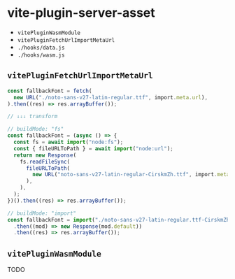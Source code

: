 # vite-plugin-server-asset

- `vitePluginWasmModule`
- `vitePluginFetchUrlImportMetaUrl`
- `./hooks/data.js`
- `./hooks/wasm.js`

## `vitePluginFetchUrlImportMetaUrl`

```ts
const fallbackFont = fetch(
  new URL("./noto-sans-v27-latin-regular.ttf", import.meta.url),
).then((res) => res.arrayBuffer());

// ⇓⇓⇓ transform

// buildMode: "fs"
const fallbackFont = (async () => {
  const fs = await import("node:fs");
  const { fileURLToPath } = await import("node:url");
  return new Response(
    fs.readFileSync(
      fileURLToPath(
        new URL("noto-sans-v27-latin-regular-CirskmZh.ttf", import.meta.url).href,
      ),
    ),
  );
})().then((res) => res.arrayBuffer());

// buildMode: "import"
const fallbackFont = import("./noto-sans-v27-latin-regular.ttf-CirskmZh.bin")
  .then((mod) => new Response(mod.default))
  .then((res) => res.arrayBuffer());
```

## `vitePluginWasmModule`

TODO
